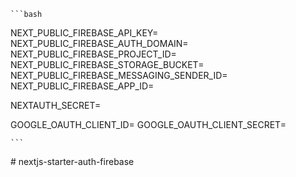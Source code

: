    ```bash

NEXT_PUBLIC_FIREBASE_API_KEY=
NEXT_PUBLIC_FIREBASE_AUTH_DOMAIN=
NEXT_PUBLIC_FIREBASE_PROJECT_ID=
NEXT_PUBLIC_FIREBASE_STORAGE_BUCKET=
NEXT_PUBLIC_FIREBASE_MESSAGING_SENDER_ID=
NEXT_PUBLIC_FIREBASE_APP_ID=

NEXTAUTH_SECRET=

GOOGLE_OAUTH_CLIENT_ID=
GOOGLE_OAUTH_CLIENT_SECRET=

    ```
#   n e x t j s - s t a r t e r - a u t h - f i r e b a s e  
 